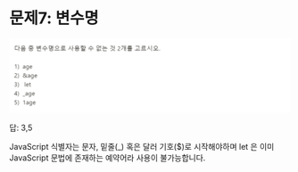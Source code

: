 <h1> 문제7: 변수명 </h1>

![img.png](img.png)

답: 3,5

JavaScript 식별자는 문자, 밑줄(_) 혹은 달러 기호($)로 시작해야하며 let 은 이미 JavaScript 문법에 존재하는 예약어라 사용이 불가능합니다.